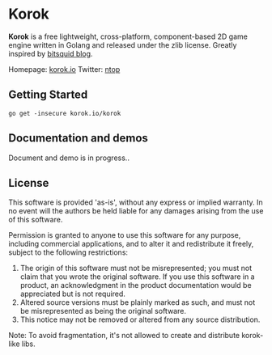 # Korok

**Korok** is a free lightweight, cross-platform, component-based 2D game engine written in Golang and released under the zlib license. Greatly
inspired by [bitsquid blog](http://bitsquid.blogspot.com/).

Homepage: [korok.io](http://korok.io)      Twitter: [ntop](https://twitter.com/ntoooop)

## Getting Started

`go get -insecure korok.io/korok`

## Documentation and demos

Document and demo is in progress..

## License

This software is provided 'as-is', without any express or implied
warranty. In no event will the authors be held liable for any damages
arising from the use of this software.

Permission is granted to anyone to use this software for any purpose,
including commercial applications, and to alter it and redistribute it
freely, subject to the following restrictions:

1. The origin of this software must not be misrepresented; you must not
   claim that you wrote the original software. If you use this software
   in a product, an acknowledgment in the product documentation would be
   appreciated but is not required.
2. Altered source versions must be plainly marked as such, and must not be
   misrepresented as being the original software.
3. This notice may not be removed or altered from any source distribution.

Note: To avoid fragmentation, it's not allowed to create and distribute korok-like libs.
